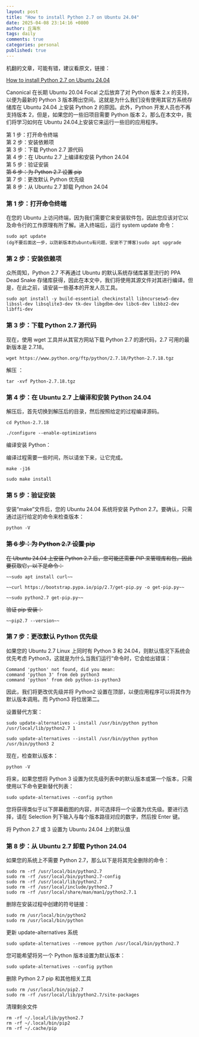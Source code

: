 ```yaml
---
layout: post
title: "How to install Python 2.7 on Ubuntu 24.04"
date: 2025-04-08 23:14:16 +0800
author: 丘海东 
tags: daily
comments: true
categories: personal
published: true
---
```

机翻的文章，可能有错，建议看原文，链接：  

[How to install Python 2.7 on Ubuntu 24.04](https://linux.how2shout.com/how-to-install-python-2-7-on-ubuntu-24-04-noble-lts-linux/)  

Canonical 在长期 Ubuntu 20.04 Focal 之后放弃了对 Python 版本 2.x 的支持，以便为最新的 Python 3 版本腾出空间。这就是为什么我们没有使用其官方系统存储库在 Ubuntu 24.04 上安装 Python 2 的原因。此外，Python 开发人员也不再支持版本 2，但是，如果您的一些旧项目需要 Python 版本 2，那么在本文中，我们将学习如何在 Ubuntu 24.04上安装它来运行一些旧的应用程序。  


第 1 步：打开命令终端  
第 2 步：安装依赖项  
第 3 步：下载 Python 2.7 源代码  
第 4 步：在 Ubuntu 2.7 上编译和安装 Python 24.04  
第 5 步：验证安装  
~~第 6 步：为 Python 2.7 设置 pip~~  
第 7 步：更改默认 Python 优先级  
第 8 步：从 Ubuntu 2.7 卸载 Python 24.04  

### 第 1 步：打开命令终端  
在您的 Ubuntu 上访问终端，因为我们需要它来安装软件包，因此您应该对它以及命令行的工作原理有所了解。进入终端后，运行 system update 命令：  

	sudo apt update 
	(dg不要后面这一步，以防新版本的ubuntu有问题，安装不了博客)sudo apt upgrade

### 第 2 步：安装依赖项  

众所周知，Python 2.7 不再通过 Ubuntu 的默认系统存储库甚至流行的 PPA Dead Snake 存储库获得，因此在本文中，我们将使用其源文件对其进行编译。但是，在此之前，请安装一些基本的开发人员工具。  

	sudo apt install -y build-essential checkinstall libncursesw5-dev libssl-dev libsqlite3-dev tk-dev libgdbm-dev libc6-dev libbz2-dev libffi-dev


### 第 3 步：下载 Python 2.7 源代码  
现在，使用 wget 工具并从其官方网站下载 Python 2.7 的源代码，2.7 可用的最新版本是 2.7.18。

	wget https://www.python.org/ftp/python/2.7.18/Python-2.7.18.tgz

解压 ：  

	tar -xvf Python-2.7.18.tgz
	
### 第 4 步：在 Ubuntu 2.7 上编译和安装 Python 24.04  
解压后，首先切换到解压后的目录，然后按照给定的过程编译源码。  

	cd Python-2.7.18

	./configure --enable-optimizations

编译安装 Python：  

编译过程需要一些时间，所以请坐下来，让它完成。  

	make -j16

	sudo make install

### 第 5 步：验证安装  
安装“make”文件后，您的 Ubuntu 24.04 系统将安装 Python 2.7。要确认，只需通过运行给定的命令来检查版本：

	python -V


### ~~第 6 步：为 Python 2.7 设置 pip~~  
~~在 Ubuntu 24.04 上安装 Python 2.7 后，您可能还需要 PIP 来管理库和包，因此要获取它，以下是命令：~~

	~~sudo apt install curl~~  

	~~curl https://bootstrap.pypa.io/pip/2.7/get-pip.py -o get-pip.py~~  

	~~sudo python2.7 get-pip.py~~  

~~验证 pip 安装：~~

	~~pip2.7 --version~~


### 第 7 步：更改默认 Python 优先级  
如果您的 Ubuntu 2.7 Linux 上同时有 Python 3 和 24.04，则默认情况下系统会优先考虑 Python3，这就是为什么当我们运行“命令时，它会给出错误：  

	Command 'python' not found, did you mean:
	command 'python 3' from deb python3
	command 'python' from deb python-is-python3
	
因此，我们将更改优先级并将 Python2 设置在顶部，以便应用程序可以将其作为默认版本调用。而 Python3 将位居第二。  

设置替代方案：  

	sudo update-alternatives --install /usr/bin/python python /usr/local/lib/python2.7 1

	sudo update-alternatives --install /usr/bin/python python /usr/bin/python3 2
	
现在，检查默认版本：  

	python -V

将来，如果您想将 Python 3 设置为优先级列表中的默认版本或第一个版本，只需使用以下命令更新替代列表：  

	sudo update-alternatives --config python

您将获得类似于以下屏幕截图的内容，并可选择将一个设置为优先级。要进行选择，请在 Selection 列下输入与每个版本路径对应的数字，然后按 Enter 键。  

将 Python 2.7 或 3 设置为 Ubuntu 24.04 上的默认值  

### 第 8 步：从 Ubuntu 2.7 卸载 Python 24.04  
如果您的系统上不需要 Python 2.7，那么以下是将其完全删除的命令：

	sudo rm -rf /usr/local/bin/python2.7
	sudo rm -rf /usr/local/bin/python2.7-config
	sudo rm -rf /usr/local/lib/python2.7
	sudo rm -rf /usr/local/include/python2.7
	sudo rm -rf /usr/local/share/man/man1/python2.7.1
	
删除在安装过程中创建的符号链接：  

	sudo rm /usr/local/bin/python2
	sudo rm /usr/local/bin/python

更新 update-alternatives 系统  

	sudo update-alternatives --remove python /usr/local/bin/python2.7

您可能希望将另一个 Python 版本设置为默认版本：  

	sudo update-alternatives --config python

删除 Python 2.7 pip 和其他相关工具  

	sudo rm /usr/local/bin/pip2.7
	sudo rm -rf /usr/local/lib/python2.7/site-packages

清理剩余文件  

	rm -rf ~/.local/lib/python2.7
	rm -rf ~/.local/bin/pip2
	rm -rf ~/.cache/pip



